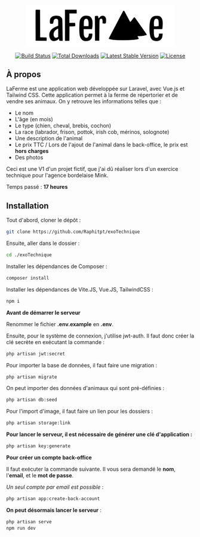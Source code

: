 <p align="center"><a href="https://laravel.com" target="_blank"><img src="https://raw.githubusercontent.com/Raphitpt/exoTechnique/main/resources/assets/logo/logo.svg" width="400" alt="Laravel LaFerme Logo"></a></p>

<p align="center">
<a href="https://github.com/laravel/framework/actions"><img src="https://github.com/laravel/framework/workflows/tests/badge.svg" alt="Build Status"></a>
<a href="https://packagist.org/packages/laravel/framework"><img src="https://img.shields.io/packagist/dt/laravel/framework" alt="Total Downloads"></a>
<a href="https://packagist.org/packages/laravel/framework"><img src="https://img.shields.io/packagist/v/laravel/framework" alt="Latest Stable Version"></a>
<a href="https://packagist.org/packages/laravel/framework"><img src="https://img.shields.io/packagist/l/laravel/framework" alt="License"></a>
</p>

## À propos

LaFerme est une application web développée sur Laravel, avec Vue.js et Tailwind CSS. Cette application permet à la ferme de répertorier et de vendre ses animaux. On y retrouve les informations telles que :

-   Le nom
-   L'âge (en mois)
-   Le type (chien, cheval, brebis, cochon)
-   La race (labrador, frison, pottok, irish cob, mérinos, solognote)
-   Une description de l'animal
-   Le prix TTC / Lors de l'ajout de l'animal dans le back-office, le prix est **hors charges**
-   Des photos

Ceci est une V1 d'un projet fictif, que j'ai dû réaliser lors d'un exercice technique pour l'agence bordelaise Mink.

Temps passé : **17 heures**


## Installation

Tout d'abord, cloner le dépôt :

```sh
git clone https://github.com/Raphitpt/exoTechnique
```

Ensuite, aller dans le dossier :

```sh
cd ./exoTechnique
```

Installer les dépendances de Composer :

```sh
composer install
```

Installer les dépendances de Vite.JS, Vue.JS, TailwindCSS :

```sh
npm i
```

**Avant de démarrer le serveur**

Renommer le fichier **.env.example** en **.env**.

Ensuite, pour le système de connexion, j'utilise jwt-auth. Il faut donc créer la clé secrète en exécutant la commande :

```sh
php artisan jwt:secret
```

Pour importer la base de données, il faut faire une migration :

```sh
php artisan migrate
```

On peut importer des données d'animaux qui sont pré-définies :

```sh
php artisan db:seed
```

Pour l'import d'image, il faut faire un lien pour les dossiers :

```sh
php artisan storage:link
```

**Pour lancer le serveur, il est nécessaire de générer une clé d'application :**

```sh
php artisan key:generate
```

**Pour créer un compte back-office**

Il faut exécuter la commande suivante. Il vous sera demandé le **nom**, l'**email**, et le **mot de passe**.

_Un seul compte par email est possible_ :

```sh
php artisan app:create-back-account
```

**On peut désormais lancer le serveur** :

```sh
php artisan serve
npm run dev
```
